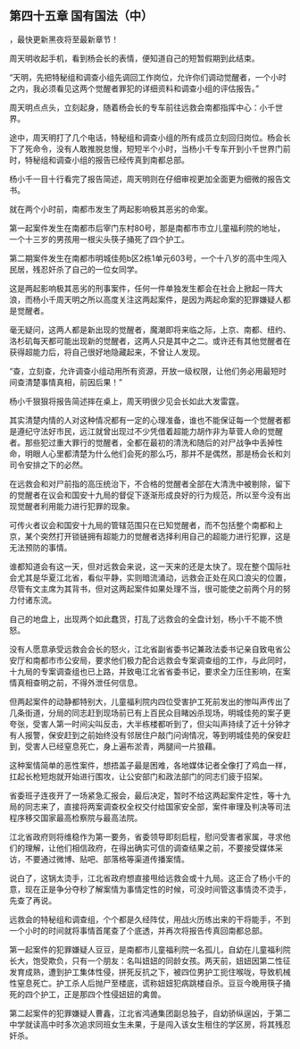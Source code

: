 ## 第四十五章 国有国法（中）
，最快更新黑夜将至最新章节！

周天明收起手机，看到杨会长的表情，便知道自己的短暂假期到此结束。

“天明，先把特秘组和调查小组先调回工作岗位，允许你们调动觉醒者，一个小时之内，我必须看见这两个觉醒者罪犯的详细资料和调查小组的评估报告。”

周天明点点头，立刻起身，随着杨会长的专车前往远救会南都指挥中心：小千世界。

途中，周天明打了几个电话，特秘组和调查小组的所有成员立刻回归岗位。杨会长下了死命令，没有人敢推脱怠慢，短短半个小时，当杨小千专车开到小千世界门前时，特秘组和调查小组的报告已经传真到南都总部。

杨小千一目十行看完了报告简述，周天明则在仔细审视更加全面更为细微的报告文书。

就在两个小时前，南都市发生了两起影响极其恶劣的命案。

第一起案件发生在南都市后宰门东村80号，那是南都市市立儿童福利院的地址，一个十三岁的男孩用一根尖头筷子捅死了四个护工。

第二期案件发生在南都市明城佳苑b区2栋1单元603号，一个十八岁的高中生闯入民居，残忍奸杀了自己的一位女同学。

这是两起影响极其恶劣的刑事案件，任何一件单独发生都会在社会上掀起一阵大浪，而杨小千周天明之所以高度关注这两起案件，是因为两起命案的犯罪嫌疑人都是觉醒者。

毫无疑问，这两人都是新出现的觉醒者，魔潮即将来临之际，上京、南都、纽约、洛杉矶每天都可能出现新的觉醒者，这两人只是其中之二。或许还有其他觉醒者在获得超能力后，将自己很好地隐藏起来，不曾让人发现。

“查，立刻查，允许调查小组动用所有资源，开放一级权限，让他们务必用最短时间查清楚事情真相，前因后果！”

杨小千狠狠将报告简述摔在桌上，周天明很少见会长如此大发雷霆。

其实清楚内情的人对这种情况都有一定的心理准备，谁也不能保证每一个觉醒者都是遵纪守法好市民，远江就曾出现过不少凭借着超能力胡作非为草菅人命的觉醒者。那些犯过重大罪行的觉醒者，全都在最初的清洗和随后的对尸战争中丢掉性命，明眼人心里都清楚为什么他们会死的那么巧，那并不是偶然，那是杨会长和刘司令安排之下的必然。

在远救会和对尸前指的高压统治下，不合格的觉醒者全部在大清洗中被剔除，留下的觉醒者在议会和国安十九局的督促下逐渐形成良好的行为规范，所以至今没有出现觉醒者利用能力进行犯罪的现象。

可传火者议会和国安十九局的管辖范围只在已知觉醒者，而不包括整个南都和上京，某个突然打开锁链拥有超能力的觉醒者选择利用自己的超能力进行犯罪，这是无法预防的事情。

谁都知道会有这一天，但对远救会来说，这一天来的还是太快了。现在整个国际社会尤其是华夏江北省，看似平静，实则暗流涌动，远救会正处在风口浪尖的位置，尽管有文主席为其背书，但对这两起案件如果处理不当，很可能使之前两个月的努力付诸东流。

自己的地盘上，出现两个如此蠢货，打乱了远救会的全盘计划，杨小千不能不愤怒。

没有人愿意承受远救会会长的怒火，江北省副省委书记兼政法委书记亲自致电省公安厅和南都市市公安局，要求他们极力配合远救会专案调查组的工作，与此同时，十九局的专案调查组也已上路，并致电江北省省委书记，要求全力压住影响，在案情真相查明之前，不得外泄任何信息。

但两起案件的动静都特别大，儿童福利院内四位受害护工死前发出的惨叫声传出了几条街道，分局的同志赶到现场前已有上百民众目睹凶杀现场，明城佳苑的案子更夸张，受害人第一时间尖叫反击，大半栋楼都听到了，但尖叫声持续了近十分钟才有人报警，保安赶到之前始终没有邻居住户敲门问询情况，等到明城佳苑的保安赶到，受害人已经窒息死亡，身上遍布淤青，两腿间一片狼藉。

这种案情简单的恶性案件，想捂盖子最是困难，各地媒体记者全像打了鸡血一样，扛起长枪短炮就开始进行围攻，让公安部门和政法部门的同志们疲于招架。

省委班子连夜开了一场紧急汇报会，最后决定，暂时不给这两起案件定性，等十九局的同志来了，直接将两案调查权全权交付给国家安全部，案件审理及判决等司法程序移交国家最高检察院与最高法院。

江北省政府则将维稳作为第一要务，省委领导即刻启程，慰问受害者家属，寻求他们的理解，让他们相信政府，在得出确实可信的调查结果之前，不要接受媒体采访，不要通过微博、贴吧、部落格等渠道传播案情。

说白了，这锅太烫手，江北省政府想直接甩给远救会或十九局。这正合了杨小千的意，现在正是争分夺秒了解案情为事情定性的时候，可没时间管这事情烫不烫手，先查了再说。

远救会的特秘组和调查组，个个都是久经阵仗，用战火历练出来的干将能手，不到一个小时的时间就将事情首尾查了个底透，并再次将报告传真回南都总部。

第一起案件的犯罪嫌疑人豆豆，是南都市儿童福利院一名孤儿，自幼在儿童福利院长大，饱受欺负，只有一个朋友：名叫妞妞的同龄女孩。两天前，妞妞因第二性征发育成熟，遭到护工集体性侵，拼死反抗之下，被四位男护工扼住喉咙，导致机械性窒息死亡。护工杀人后抛尸至楼底，谎称妞妞犯病跳楼自杀。豆豆今晚用筷子捅死的四个护工，正是那四个性侵妞妞的禽兽。

第二起案件的犯罪嫌疑人曹鑫，江北省鸿通集团副总独子，自幼骄纵逞凶，于第二中学就读高中时多次追求同班女生未果，于是闯入该女生租住的学区房，将其残忍奸杀。

